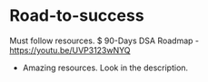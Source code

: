 # Road-to-success
Must follow resources. 
$ 90-Days DSA Roadmap - https://youtu.be/UVP3123wNYQ
 - Amazing resources. Look in the description.
